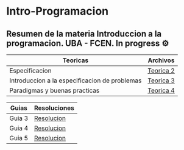 # Intro-Programacion

## Resumen de la materia Introduccion a la programacion. UBA - FCEN. In progress ⚙️

<div  align="center" style="display: inline;">

| Teoricas                                      | Archivos                                                                                                                                                         |
|-----------------------------------------------|------------------------------------------------------------------------------------------------------------------------------------------------------------------|
| Especificacion                                | [Teorica 2](https://github.com/ManuTorrado/Intro-Programacion/blob/main/Teoricas/Teorica%202%20-%20Especificaciones.pdf)                                         |
| Introduccion a la especificacion de problemas | [Teorica 3](https://github.com/ManuTorrado/Intro-Programacion/blob/main/Teoricas/Teorica%203%20-%20Introduccion%20a%20la%20especificacion%20de%20problemas.pdf)  |
| Paradigmas y buenas practicas                 | [Teorica 4](https://github.com/ManuTorrado/Intro-Programacion/blob/main/Teoricas/Teorica%203%20-%20Introduccion%20a%20la%20especificacion%20de%20problemas.pdf) |

| Guias  | Resoluciones                                                                                                         |
|--------|----------------------------------------------------------------------------------------------------------------------|
| Guia 3 | [Resolucion](https://github.com/ManuTorrado/Intro-Programacion/blob/main/Guias%20-%20Programacion/Guia%203/guia3.hs) |
| Guia 4 | [Resolucion](https://github.com/ManuTorrado/Intro-Programacion/blob/main/Guias%20-%20Programacion/Guia%204/guia4.hs) |
| Guia 5 | [Resolucion](https://github.com/ManuTorrado/Intro-Programacion/blob/main/Guias%20-%20Programacion/Guia%205/guia5.hs) |

  </div>
